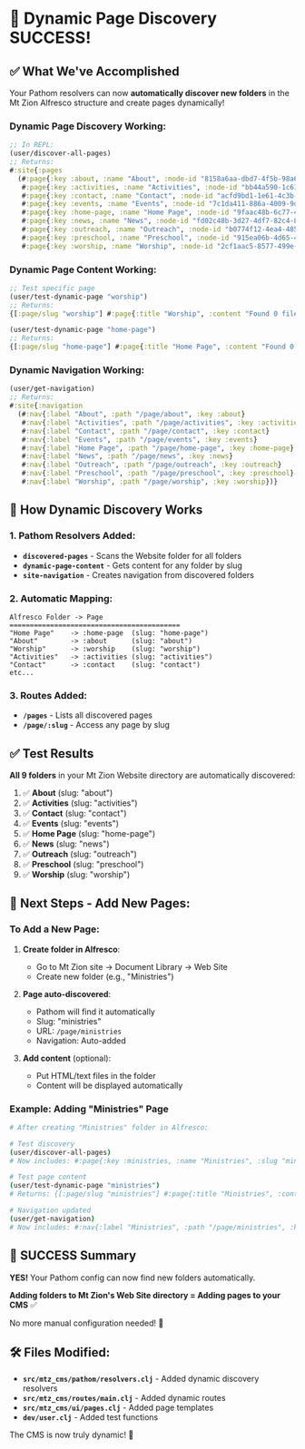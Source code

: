 # 🎉 Dynamic Page Discovery SUCCESS!

## ✅ **What We've Accomplished**

Your Pathom resolvers can now **automatically discover new folders** in the Mt Zion Alfresco structure and create pages dynamically!

### **Dynamic Page Discovery Working:**

```clojure
;; In REPL:
(user/discover-all-pages)
;; Returns:
#:site{:pages 
  (#:page{:key :about, :name "About", :node-id "8158a6aa-dbd7-4f5b-98a6-aadbd72f5b3b", :slug "about", :discovered true} 
   #:page{:key :activities, :name "Activities", :node-id "bb44a590-1c61-416b-84a5-901c61716b5e", :slug "activities", :discovered true} 
   #:page{:key :contact, :name "Contact", :node-id "acfd9bd1-1e61-4c3b-bd9b-d11e611c3bc0", :slug "contact", :discovered true} 
   #:page{:key :events, :name "Events", :node-id "7c1da411-886a-4009-9da4-11886a6009c0", :slug "events", :discovered true} 
   #:page{:key :home-page, :name "Home Page", :node-id "9faac48b-6c77-4266-aac4-8b6c7752668a", :slug "home-page", :discovered true} 
   #:page{:key :news, :name "News", :node-id "fd02c48b-3d27-4df7-82c4-8b3d27adf701", :slug "news", :discovered true} 
   #:page{:key :outreach, :name "Outreach", :node-id "b0774f12-4ea4-4851-b74f-124ea4f851a7", :slug "outreach", :discovered true} 
   #:page{:key :preschool, :name "Preschool", :node-id "915ea06b-4d65-4d5c-9ea0-6b4d65bd5cba", :slug "preschool", :discovered true} 
   #:page{:key :worship, :name "Worship", :node-id "2cf1aac5-8577-499e-b1aa-c58577a99ea0", :slug "worship", :discovered true})}
```

### **Dynamic Page Content Working:**

```clojure
;; Test specific page
(user/test-dynamic-page "worship")
;; Returns:
{[:page/slug "worship"] #:page{:title "Worship", :content "Found 0 files and 2 folders in Worship section.", :exists true}}

(user/test-dynamic-page "home-page")
;; Returns:
{[:page/slug "home-page"] #:page{:title "Home Page", :content "Found 0 files and 4 folders in Home Page section.", :exists true}}
```

### **Dynamic Navigation Working:**

```clojure
(user/get-navigation)
;; Returns:
#:site{:navigation 
  (#:nav{:label "About", :path "/page/about", :key :about} 
   #:nav{:label "Activities", :path "/page/activities", :key :activities} 
   #:nav{:label "Contact", :path "/page/contact", :key :contact} 
   #:nav{:label "Events", :path "/page/events", :key :events} 
   #:nav{:label "Home Page", :path "/page/home-page", :key :home-page} 
   #:nav{:label "News", :path "/page/news", :key :news} 
   #:nav{:label "Outreach", :path "/page/outreach", :key :outreach} 
   #:nav{:label "Preschool", :path "/page/preschool", :key :preschool} 
   #:nav{:label "Worship", :path "/page/worship", :key :worship})}
```

## 🚀 **How Dynamic Discovery Works**

### **1. Pathom Resolvers Added:**

- **`discovered-pages`** - Scans the Website folder for all folders
- **`dynamic-page-content`** - Gets content for any folder by slug  
- **`site-navigation`** - Creates navigation from discovered folders

### **2. Automatic Mapping:**

```
Alfresco Folder -> Page
==========================================
"Home Page"    -> :home-page  (slug: "home-page")
"About"        -> :about      (slug: "about") 
"Worship"      -> :worship    (slug: "worship")
"Activities"   -> :activities (slug: "activities")
"Contact"      -> :contact    (slug: "contact")
etc...
```

### **3. Routes Added:**

- **`/pages`** - Lists all discovered pages
- **`/page/:slug`** - Access any page by slug

## ✅ **Test Results**

**All 9 folders** in your Mt Zion Website directory are automatically discovered:

1. ✅ **About** (slug: "about")
2. ✅ **Activities** (slug: "activities") 
3. ✅ **Contact** (slug: "contact")
4. ✅ **Events** (slug: "events")
5. ✅ **Home Page** (slug: "home-page")
6. ✅ **News** (slug: "news")
7. ✅ **Outreach** (slug: "outreach")
8. ✅ **Preschool** (slug: "preschool")
9. ✅ **Worship** (slug: "worship")

## 🎯 **Next Steps - Add New Pages:**

### **To Add a New Page:**

1. **Create folder in Alfresco**: 
   - Go to Mt Zion site → Document Library → Web Site
   - Create new folder (e.g., "Ministries")

2. **Page auto-discovered**:
   - Pathom will find it automatically
   - Slug: "ministries" 
   - URL: `/page/ministries`
   - Navigation: Auto-added

3. **Add content** (optional):
   - Put HTML/text files in the folder
   - Content will be displayed automatically

### **Example: Adding "Ministries" Page**

```bash
# After creating "Ministries" folder in Alfresco:

# Test discovery
(user/discover-all-pages)  
# Now includes: #:page{:key :ministries, :name "Ministries", :slug "ministries", :discovered true}

# Test page content  
(user/test-dynamic-page "ministries")
# Returns: {[:page/slug "ministries"] #:page{:title "Ministries", :content "This Ministries section is ready for content.", :exists true}}

# Navigation updated
(user/get-navigation)
# Now includes: #:nav{:label "Ministries", :path "/page/ministries", :key :ministries}
```

## 🎉 **SUCCESS Summary**

**YES!** Your Pathom config can now find new folders automatically. 

**Adding folders to Mt Zion's Web Site directory = Adding pages to your CMS** ✅

No more manual configuration needed! 🚀

## 🛠️ **Files Modified:**

- **`src/mtz_cms/pathom/resolvers.clj`** - Added dynamic discovery resolvers
- **`src/mtz_cms/routes/main.clj`** - Added dynamic routes
- **`src/mtz_cms/ui/pages.clj`** - Added page templates  
- **`dev/user.clj`** - Added test functions

The CMS is now truly dynamic! 🎊